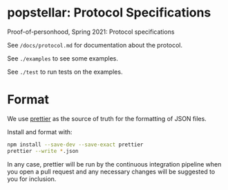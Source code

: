 # popstellar: Protocol Specifications

Proof-of-personhood, Spring 2021: Protocol specifications

See `/docs/protocol.md` for documentation about the protocol.

See `./examples` to see some examples.

See `./test` to run tests on the examples.

# Format

We use [prettier](https://prettier.io/) as the source of truth for the
formatting of JSON files. 

Install and format with:

```sh
npm install --save-dev --save-exact prettier
prettier --write *.json
```

In any case, prettier will be run by the continuous integration pipeline
when you open a pull request and any necessary changes will be suggested
to you for inclusion.
